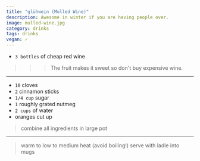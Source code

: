 ```yaml
---
title: "glühwein (Mulled Wine)"
description: Awesome in winter if you are having people over.
image: mulled-wine.jpg
category: drinks
tags: drinks
vegan: ✓
---
```


* `3 bottles` of cheap red wine

>>>The fruit makes it sweet so don't buy expensive wine.

---

* `10` cloves
* `2` cinnamon sticks
* `1/4 cup` sugar
* `1` roughly grated nutmeg
* `2 cups` of water
* oranges cut up

> combine all ingredients in large pot

--- 

> warm to low to medium heat (avoid boiling!)
> serve with ladle into mugs

